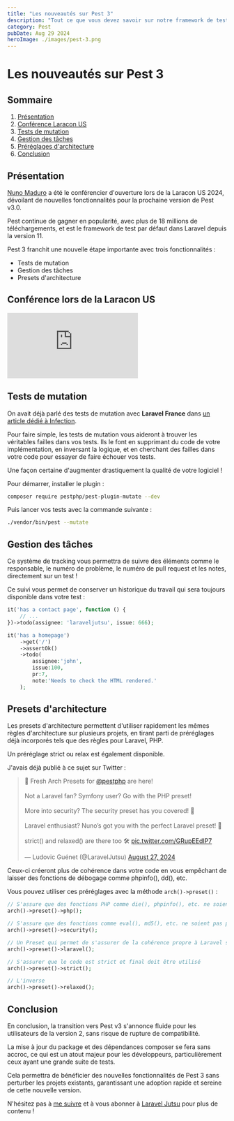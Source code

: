 ```yaml
---
title: "Les nouveautés sur Pest 3"
description: "Tout ce que vous devez savoir sur notre framework de test préféré."
category: Pest
pubDate: Aug 29 2024
heroImage: ./images/pest-3.png
---
```


# Les nouveautés sur Pest 3

## Sommaire
1. [Présentation](#presentation)
2. [Conférence Laracon US](#laracon)
3. [Tests de mutation](#mutation)
4. [Gestion des tâches](#tasks)
5. [Préréglages d'architecture](#presets)
6. [Conclusion](#conclusion)

## Présentation <a name="presentation"></a>

[Nuno Maduro](https://x.com/enunomaduro) a été le conférencier d'ouverture lors de la Laracon US 2024, dévoilant de nouvelles fonctionnalités pour la prochaine version de Pest v3.0.

Pest continue de gagner en popularité, avec plus de 18 millions de téléchargements, et est le framework de test par défaut dans Laravel depuis la version 11.

Pest 3 franchit une nouvelle étape importante avec trois fonctionnalités :

- Tests de mutation
- Gestion des tâches
- Presets d'architecture

## Conférence lors de la Laracon US <a name="laracon"></a>

<iframe class="w-full aspect-video" src="https://www.youtube.com/embed/BNhbgcNJyAk" loading="lazy" frameborder="0" allowfullscreen></iframe>

## Tests de mutation <a name="mutation"></a>

On avait déjà parlé des tests de mutation avec **Laravel France** dans [un article dédié à Infection](https://laravel-france.com/posts/ameliorez-vos-tests-avec-infection).

Pour faire simple, les tests de mutation vous aideront à trouver les véritables failles dans vos tests. Ils le font en supprimant du code de votre implémentation, en inversant la logique, et en cherchant des failles dans votre code pour essayer de faire échouer vos tests.

Une façon certaine d'augmenter drastiquement la qualité de votre logiciel !

Pour démarrer, installer le plugin :

```bash
composer require pestphp/pest-plugin-mutate --dev
```

Puis lancer vos tests avec la commande suivante :

```bash
./vendor/bin/pest --mutate
```

## Gestion des tâches <a name="tasks"></a>

Ce système de tracking vous permettra de suivre des éléments comme le responsable, le numéro de problème, le numéro de pull request et les notes, directement sur un test !

Ce suivi vous permet de conserver un historique du travail qui sera toujours disponible dans votre test :

```php
it('has a contact page', function () {
    // ...
})->todo(assignee: 'laraveljutsu', issue: 666);

it('has a homepage')
    ->get('/')
    ->assertOk()
    ->todo(
        assignee:'john',
        issue:100,
        pr:7,
        note:'Needs to check the HTML rendered.'
    );
```

## Presets d'architecture <a name="presets"></a>

Les presets d'architecture permettent d'utiliser rapidement les mêmes règles d'architecture sur plusieurs projets, en tirant parti de préréglages déjà incorporés tels que des règles pour Laravel, PHP.

Un préréglage strict ou relax est également disponible.

J'avais déjà publié à ce sujet sur Twitter :

<blockquote class="twitter-tweet" data-media-max-width="560"><p lang="en" dir="ltr">🎉 Fresh Arch Presets for <a href="https://twitter.com/pestphp?ref_src=twsrc%5Etfw">@pestphp</a> are here!<br><br>Not a Laravel fan? Symfony user? Go with the PHP preset!<br><br>More into security? The security preset has you covered! 🔐<br><br>Laravel enthusiast? Nuno’s got you with the perfect Laravel preset! 🚀<br><br>strict() and relaxed() are there too 🛠️ <a href="https://t.co/GRupEEdIP7">pic.twitter.com/GRupEEdIP7</a></p>&mdash; Ludovic Guénet (@LaravelJutsu) <a href="https://twitter.com/LaravelJutsu/status/1828450124927807923?ref_src=twsrc%5Etfw">August 27, 2024</a></blockquote> <script async src="https://platform.twitter.com/widgets.js" charset="utf-8"></script>

Ceux-ci créeront plus de cohérence dans votre code en vous empêchant de laisser des fonctions de débogage comme phpinfo(), dd(), etc.

Vous pouvez utiliser ces préréglages avec la méthode `arch()->preset()` :

```php
// S'assure que des fonctions PHP comme die(), phpinfo(), etc. ne soient pas présentes
arch()->preset()->php();

// S'assure que des fonctions comme eval(), md5(), etc. ne soient pas présentes
arch()->preset()->security();

// Un Preset qui permet de s'assurer de la cohérence propre à Laravel sur l'organisation du projet
arch()->preset()->laravel();

// S'assurer que le code est strict et final doit être utilisé
arch()->preset()->strict();

// L'inverse
arch()->preset()->relaxed();
```

## Conclusion <a name="conclusion"></a>

En conclusion, la transition vers Pest v3 s'annonce fluide pour les utilisateurs de la version 2, sans risque de rupture de compatibilité.

La mise à jour du package et des dépendances composer se fera sans accroc, ce qui est un atout majeur pour les développeurs, particulièrement ceux ayant une grande suite de tests.

Cela permettra de bénéficier des nouvelles fonctionnalités de Pest 3 sans perturber les projets existants, garantissant une adoption rapide et sereine de cette nouvelle version.

N'hésitez pas à [me suivre](https://twitter.com/LaravelJutsu) et à vous abonner à [Laravel Jutsu](https://www.youtube.com/@LaravelJutsu) pour plus de contenu !
